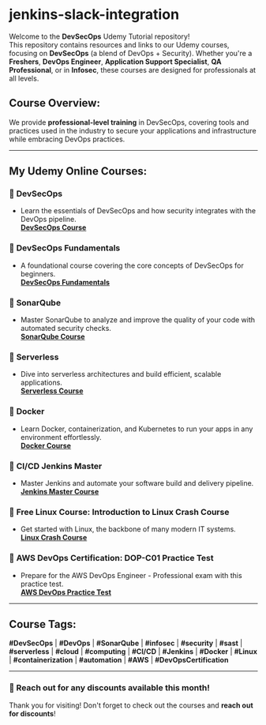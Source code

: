 # jenkins-slack-integration


Welcome to the **DevSecOps** Udemy Tutorial repository!  
This repository contains resources and links to our Udemy courses, focusing on **DevSecOps** (a blend of DevOps + Security). Whether you're a **Freshers**, **DevOps Engineer**, **Application Support Specialist**, **QA Professional**, or in **Infosec**, these courses are designed for professionals at all levels.

## Course Overview:
We provide **professional-level training** in DevSecOps, covering tools and practices used in the industry to secure your applications and infrastructure while embracing DevOps practices.


---

## My Udemy Online Courses:

### 🚀 **DevSecOps**
- Learn the essentials of DevSecOps and how security integrates with the DevOps pipeline.  
[**DevSecOps Course**](https://tinyurl.com/2p8dxbwn)

### 🚀 **DevSecOps Fundamentals**
- A foundational course covering the core concepts of DevSecOps for beginners.  
[**DevSecOps Fundamentals**](https://shorturl.at/H9kqG)

### 🚀 **SonarQube**
- Master SonarQube to analyze and improve the quality of your code with automated security checks.  
[**SonarQube Course**](https://tinyurl.com/mzfukn4p)

### 🚀 **Serverless**
- Dive into serverless architectures and build efficient, scalable applications.  
[**Serverless Course**](https://tinyurl.com/st5xde5z)

### 🚀 **Docker**
- Learn Docker, containerization, and Kubernetes to run your apps in any environment effortlessly.  
[**Docker Course**](https://tinyurl.com/2ffv8yjn)

### 🚀 **CI/CD Jenkins Master**
- Master Jenkins and automate your software build and delivery pipeline.  
[**Jenkins Master Course**](https://rb.gy/u0ygq)

### 🚀 **Free Linux Course: Introduction to Linux Crash Course**
- Get started with Linux, the backbone of many modern IT systems.  
[**Linux Crash Course**](https://www.udemy.com/course/introduction-to-linux-crash-course)

### 🚀 **AWS DevOps Certification: DOP-C01 Practice Test**
- Prepare for the AWS DevOps Engineer - Professional exam with this practice test.  
[**AWS DevOps Practice Test**](https://www.udemy.com/course/aws-devops-practice-test/?referralCode=D8209AD57D310A001C78)


---

## Course Tags:
**#DevSecOps** | **#DevOps** | **#SonarQube** | **#infosec** | **#security** | **#sast** | **#serverless** | **#cloud** | **#computing** | **#CI/CD** | **#Jenkins** | **#Docker** | **#Linux** | **#containerization** | **#automation** | **#AWS** | **#DevOpsCertification**

---

### 🚀 Reach out for any **discounts** available this month!

Thank you for visiting! Don't forget to check out the courses and **reach out for discounts**!

